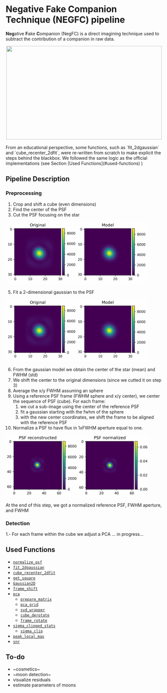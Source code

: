 # Negative Fake Companion Technique (NEGFC) pipeline

**Neg**ative **F**ake **C**ompanion (NegFC) is a direct imagining technique used to subtract the contribution of a companion in raw data.
<p align="center">
<img src="https://github.com/yemsnucleus/NEGFC/blob/main/figures/cube.gif?raw=true" 
     width="500" 
     height="300" />
</p>
From an educational perspective, some functions, such as `fit_2dgaussian` and  `cube_recenter_2dfit`, were re-written from scratch to make explicit the steps behind the blackbox. We followed the same logic as the official implementations (see Section [Used Functions](#used-functions) )

## Pipeline Description
### Preprocessing
1. Crop and shift a cube (even dimensions)
2. Find the center of the PSF
3. Cut the PSF focusing on the star 

<img src="https://github.com/yemsnucleus/NEGFC/blob/main/figures/pipeline_2.png?raw=true" 
     width="=300" 
     height="200" />
     
5. Fit a 2-dimensional gaussian to the PSF

<img src="https://github.com/yemsnucleus/NEGFC/blob/main/figures/pipeline_2.png?raw=true" 
     width="=300" 
     height="200" />
     
6. From the gaussian model we obtain the center of the star (mean) and FWHM (std)
7. We shift the center to the original dimensions (since we cutted it on step 3)
8. Average the x/y FWHM assuming an sphere
9. Using a reference PSF frame (FWHM sphere and x/y center), we center the sequence of PSF (cube). For each frame:
    1. we cut a sub-image using the center of the reference PSF
    2. fit a gaussian starting with the fwhm of the sphere
    3. with the new center coordinates, we shift the frame to be aligned with the reference PSF
10. Normalize a PSF to have flux in 1xFWHM aperture equal to one.

<img src="https://github.com/yemsnucleus/NEGFC/blob/main/figures/pipeline_3.png?raw=true" 
     width="=300" 
     height="200" />

At the end of this step, we got a normalized reference PSF, FWHM aperture, and FWHM

### Detection
1.- For each frame within the cube we adjust a PCA
... in progress...

## Used Functions

- [`normalize_psf`](https://vip.readthedocs.io/en/latest/vip_hci.fm.html#vip_hci.fm.fakecomp.normalize_psf)
- [`fit_2dgaussian`](https://vip.readthedocs.io/en/latest/vip_hci.var.html?highlight=fit_2dgaussian#vip_hci.var.fit_2d.fit_2dgaussian)
- [`cube_recenter_2dfit`](https://vip.readthedocs.io/en/latest/vip_hci.preproc.html?highlight=cube_recenter_2dfit#vip_hci.preproc.recentering.cube_recenter_2dfit)
- [`get_square`](https://vip.readthedocs.io/en/latest/vip_hci.var.html?highlight=get_square#vip_hci.var.shapes.get_square)
- [`Gaussian2D`](https://docs.astropy.org/en/stable/api/astropy.modeling.functional_models.Gaussian2D.html)
- [`frame_shift`](https://vip.readthedocs.io/en/latest/vip_hci.preproc.html?highlight=frame_shift#vip_hci.preproc.recentering.frame_shift)
- [`pca`](https://vip.readthedocs.io/en/latest/_modules/vip_hci/psfsub/pca_fullfr.html#pca)
	+ [`prepare_matrix`](https://vip.readthedocs.io/en/latest/vip_hci.var.html?highlight=prepare_matrix#vip_hci.var.shapes.prepare_matrix)
	+ [`pca_grid`](https://vip.readthedocs.io/en/latest/vip_hci.psfsub.html?highlight=pca_grid#vip_hci.psfsub.utils_pca.pca_grid)
	+ [`svd_wrapper`](https://vip.readthedocs.io/en/latest/_modules/vip_hci/psfsub/svd.html?highlight=svd_wrapper)
	+ [`cube_derotate`](https://vip.readthedocs.io/en/latest/_modules/vip_hci/preproc/derotation.html#cube_derotate)
	+ [`frame_rotate`](https://vip.readthedocs.io/en/latest/vip_hci.preproc.html?highlight=vip_hci.preproc.frame_rotate%60#vip_hci.preproc.derotation.frame_rotate)
- [`sigma_clipped_stats`](https://docs.astropy.org/en/stable/api/astropy.stats.sigma_clipped_stats.html)
	+ [`sigma_clip`](https://docs.astropy.org/en/stable/api/astropy.stats.sigma_clipping.SigmaClip.html#astropy.stats.SigmaClip)
- [`peak_local_max`](https://github.com/scikit-image/scikit-image/blob/v0.19.2/skimage/feature/peak.py#L119-L326)
- [`snr`](https://vip.readthedocs.io/en/latest/_modules/vip_hci/metrics/snr_source.html#snr)

## To-do
- ~cosmetics~
- ~moon detection~
- visualize residuals
- estimate parameters of moons
